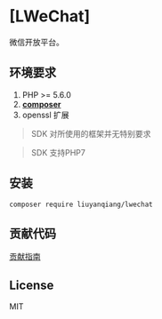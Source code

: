 # [LWeChat]

微信开放平台。


## 环境要求

1. PHP >= 5.6.0 
2. **[composer](https://getcomposer.org/)**
3. openssl 扩展

> SDK 对所使用的框架并无特别要求 

> SDK 支持PHP7

## 安装

```shell
composer require liuyanqiang/lwechat
```

## 贡献代码

[贡献指南](CONTRIBUTING.md)

## License

MIT
